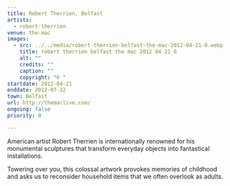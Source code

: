 ```yaml
---
title: Robert Therrien, Belfast
artists:
  - robert-therrien
venue: the-mac
images:
  - src: ../../media/robert-therrien-belfast-the-mac-2012-04-21-0.webp
    title: robert therrien belfast the mac 2012 04 21 0
    alt: ""
    credits: ""
    caption: ""
    copyright: "© "
startdate: 2012-04-21
enddate: 2012-07-22
town: Belfast
url: http://themaclive.com/
ongoing: false
priority: 0

---
```


American artist Robert Therrien is internationally renowned for his monumental sculptures that transform everyday objects into fantastical installations.

Towering over you, this colossal artwork provokes memories of childhood and asks us to reconsider household items that we often overlook as adults.